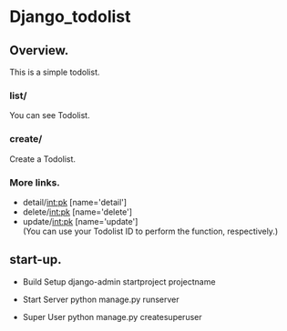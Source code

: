 # Django_todolist

## Overview.
This is a simple todolist.

### list/
You can see Todolist.

### create/
Create a Todolist.

### More links.
* detail/<int:pk> [name='detail']
* delete/<int:pk> [name='delete']
* update/<int:pk> [name='update']  
(You can use your Todolist ID to perform the function, respectively.)

## start-up.
+ Build Setup
      django-admin startproject projectname

+ Start Server
      python manage.py runserver

+ Super User
      python manage.py createsuperuser
